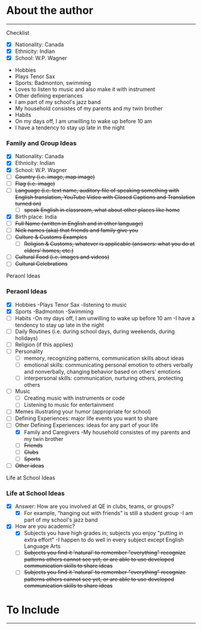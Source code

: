 # About the author

---

Checklist


- [x] Nationality: Canada
- [x] Ethnicity: Indian
- [x] School: W.P. Wagner
- Hobbies
- Plays Tenor Sax
- Sports: Badmonton, swimming
- Loves to listen to music and also make it with instrument
- Other defining experiances
- I am part of my school's jazz band
- My household consistes of my parents and my twin brother
- Habits
- On my days off, I am unwilling to wake up before 10 am
- I have a tendency to stay up late in the night

### Family and Group Ideas
- [x] Nationality: Canada
- [x] Ethnicity: Indian
- [x] School: W.P. Wagner
- [ ] <del>Country (i.e. image, map image)</del>
- [ ] <del>Flag (i.e. image)</del>
- [ ] <del>Language (i.e. text name, auditory file of speaking something with English translation, YouTube Video with Closed Captions and Translation turned on)</del>
  - [ ] <del>speak English in classroom, what about other places like home</del>
- [x] Birth place: India
- [ ] <del>Full Name (written in English and in other language)</del>
- [ ] <del>Nick names (aka) that friends and family give you</del>
- [ ] <del>Culture & Customs Examples</del>
  - [ ] <del>Religion & Customs, whatever is applicable (answers: what you do at elders' homes, etc.)</del>
- [ ] <del>Cultural Food (i.e. images and videos)</del>
- [ ] <del>Cultural Celebrations</del>

Peraonl Ideas
### Peraonl Ideas
- [x] Hobbies
    -Plays Tenor Sax
    -listening to music
- [x] Sports
    -Badmonton
    -Swimming
- [ ] Habits
    -On my days off, I am unwilling to wake up before 10 am
    -I have a tendency to stay up late in the night
- [ ] Daily Routines (i.e. during school days, during weekends, during holidays)
- [ ] Religion (if this applies)
- [ ] Personality
  - [ ] memory, recognizing patterns, communication skills about ideas
  - [ ] emotional skills: communicating personal emotion to others verbally and nonverbally, changing behavior based on others' emotions
  - [ ] interpersonal skills: communication, nurturing others, protecting others
- [ ] Music
  - [ ] Creating music with instruments or code
  - [ ] Listening to music for entertainment
- [ ] Memes illustrating your humor (appropriate for school)
- [ ] Defining Experiences: major life events you want to share
- [ ] Other Defining Experiences: ideas for any part of your life
  - [x] Family and Caregivers
    -My household consistes of my parents and my twin brother
  - [ ] <del>Friends</del>
  - [ ] <del>Clubs</del>
  - [ ] <del>Sports</del>
- [ ] <del>Other ideas</del>

Life at School Ideas
### Life at School Ideas
- [x] Answer: How are you involved at QE in clubs, teams, or groups?
  - [x] For example, “hanging out with friends” is still a student group
  -I am part of my school's jazz band
- [x] How are you academic?
  - [x] Subjects you have high grades in; subjects you enjoy "putting in extra effort"
  -I happen to do well in every subject except English Language Arts
  - [ ] <del>Subjects you find it 'natural' to remember "everything" recognize patterns others cannot see yet, or are able to use developed communication skills to share ideas</del>
  - [ ] <del>Subjects you find it 'natural' to remember "everything" recognize patterns others cannot see yet, or are able to use developed communication skills to share ideas</del>

# To Include

---